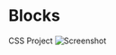 # Blocks
CSS Project
![Screenshot](https://user-images.githubusercontent.com/87581626/177861255-9d195c98-de7f-47e5-a4c9-41e9b4533758.png)

